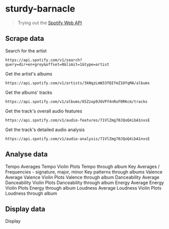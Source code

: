 # sturdy-barnacle

> Trying out the [Spotify Web API](https://developer.spotify.com/documentation/web-api/)

## Scrape data

Search for the artist

```console
https://api.spotify.com/v1/search?query=dir+en+grey&offset=0&limit=1&type=artist
```

Get the artist's albums

```console
https://api.spotify.com/v1/artists/3kNqzLmW33fQIfmZ1OfqMA/albums
```

Get the albums' tracks

```console
https://api.spotify.com/v1/albums/65Zzop9J6VPf4nRoF0RKcm/tracks
```

Get the track's overall audio features

```console
https://api.spotify.com/v1/audio-features/71VlZmg70JQoQ4ibA1nxsE
```

Get the track's detailed audio analysis

```console
https://api.spotify.com/v1/audio-analysis/71VlZmg70JQoQ4ibA1nxsE
```

## Analyse data

Tempo Averages
Tempo Violin Plots
Tempo through album
Key Averages / Frequencies - signature, major, minor
Key patterns through albums
Valence Average
Valence Violin Plots
Valence through album
Danceability Average
Danceability Violin Plots
Danceability through album
Energy Average
Energy Violin Plots
Energy through album
Loudness Average
Loudness Violin Plots
Loudness through album

## Display data

Display
